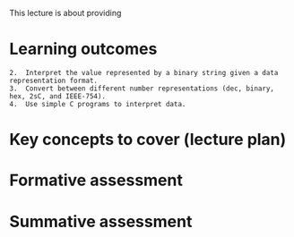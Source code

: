 This lecture is about providing 

# Learning outcomes

	2.  Interpret the value represented by a binary string given a data representation format.
	3.  Convert between different number representations (dec, binary, hex, 2sC, and IEEE-754).
	4.  Use simple C programs to interpret data.

# Key concepts to cover (lecture plan)



# Formative assessment


# Summative assessment
